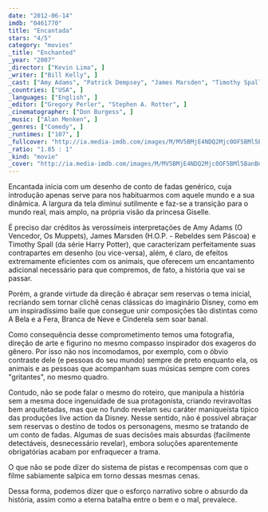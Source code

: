 ```yaml
---
date: "2012-06-14"
imdb: "0461770"
title: "Encantada"
stars: "4/5"
category: "movies"
_title: "Enchanted"
_year: "2007"
_director: ["Kevin Lima", ]
_writer: ["Bill Kelly", ]
_cast: ["Amy Adams", "Patrick Dempsey", "James Marsden", "Timothy Spall", "Idina Menzel", "Rachel Covey", "Susan Sarandon", "Julie Andrews", "Jeff Bennett", ]
_countries: ["USA", ]
_languages: ["English", ]
_editor: ["Gregory Perler", "Stephen A. Rotter", ]
_cinematographer: ["Don Burgess", ]
_music: ["Alan Menken", ]
_genres: ["Comedy", ]
_runtimes: ["107", ]
_fullcover: "http://ia.media-imdb.com/images/M/MV5BMjE4NDQ2Mjc0OF5BMl5BanBnXkFtZTcwNzQ2NDE1MQ@@.jpg"
_ratio: "1.85 : 1"
_kind: "movie"
_cover: "http://ia.media-imdb.com/images/M/MV5BMjE4NDQ2Mjc0OF5BMl5BanBnXkFtZTcwNzQ2NDE1MQ@@._V1._SX95_SY140_.jpg"
---
```

Encantada inicia com um desenho de conto de fadas genérico, cuja introdução apenas serve para nos habituarmos com aquele mundo e a sua dinâmica. A largura da tela diminui sutilmente e faz-se a transição para o mundo real, mais amplo, na própria visão da princesa Giselle.

É preciso dar créditos às verossímeis interpretações de Amy Adams (O Vencedor, Os Muppets), James Marsden (H.O.P. - Rebeldes sem Páscoa) e Timothy Spall (da série Harry Potter), que caracterizam perfeitamente suas contrapartes em desenho (ou vice-versa), além, é claro, de efeitos extremamente eficientes com os animais, que oferecem um encantamento adicional necessário para que compremos, de fato, a história que vai se passar.

Porém, a grande virtude da direção é abraçar sem reservas o tema inicial, recriando sem tornar clichê cenas clássicas do imaginário Disney, como em um inspiradíssimo baile que consegue unir composições tão distintas como A Bela e a Fera, Branca de Neve e Cinderela sem soar banal.

Como consequência desse comprometimento temos uma fotografia, direção de arte e figurino no mesmo compasso inspirador dos exageros do gênero. Por isso não nos incomodamos, por exemplo, com o óbvio contraste dele (e pessoas do seu mundo) sempre de preto enquanto ela, os animais e as pessoas que acompanham suas músicas sempre com cores "gritantes", no mesmo quadro.

Contudo, não se pode falar o mesmo do roteiro, que manipula a história sem a mesma doce ingenuidade de sua protagonista, criando reviravoltas bem arquitetadas, mas que no fundo revelam seu caráter maniqueísta típico das produções live action da Disney. Nesse sentido, não é possível abraçar sem reservas o destino de todos os personagens, mesmo se tratando de um conto de fadas. Algumas de suas decisões mais absurdas (facilmente detectáveis, desnecessário revelar), embora soluções aparentemente obrigatórias acabam por enfraquecer a trama.

O que não se pode dizer do sistema de pistas e recompensas com que o filme sabiamente salpica em torno dessas mesmas cenas.

Dessa forma, podemos dizer que o esforço narrativo sobre o absurdo da história, assim como a eterna batalha entre o bem e o mal, prevalece.

